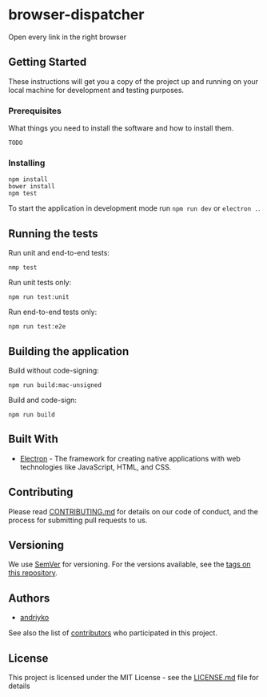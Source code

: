 # browser-dispatcher
Open every link in the right browser

## Getting Started

These instructions will get you a copy of the project up and running on your local machine for development and testing purposes.

### Prerequisites

What things you need to install the software and how to install them.

```
TODO
```

### Installing

```
npm install
bower install
npm test
```

To start the application in development mode run `npm run dev` or `electron .`.

## Running the tests

Run unit and end-to-end tests:
```
nmp test
```

Run unit tests only:
```
npm run test:unit
```

Run end-to-end tests only:
```
npm run test:e2e
```


## Building the application

Build without code-signing:
```
npm run build:mac-unsigned
```

Build and code-sign:
```
npm run build
```

## Built With

* [Electron](http://electron.atom.io) - The framework for creating native applications with web technologies like JavaScript, HTML, and CSS.

## Contributing

Please read [CONTRIBUTING.md](https://gist.github.com/PurpleBooth/b24679402957c63ec426) for details on our code of conduct, and the process for submitting pull requests to us.

## Versioning

We use [SemVer](http://semver.org/) for versioning. For the versions available, see the [tags on this repository](https://github.com/your/project/tags).

## Authors

* [andriyko](https://github.com/andriyko)

See also the list of [contributors](CONTRIBUTORS.md) who participated in this project.

## License

This project is licensed under the MIT License - see the [LICENSE.md](LICENSE.md) file for details
